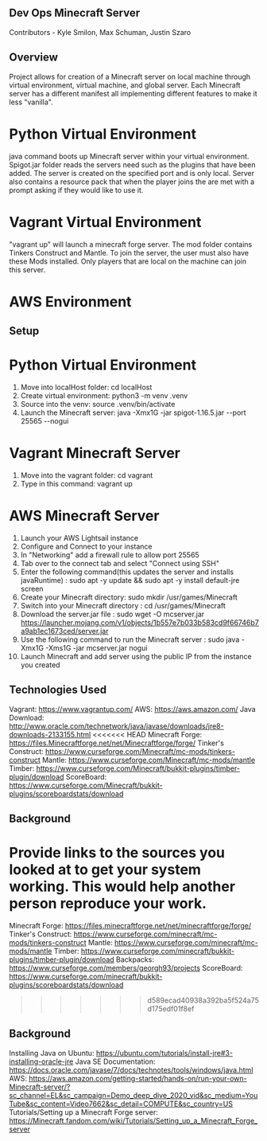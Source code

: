 ## Dev Ops Minecraft Server

Contributors - Kyle Smilon, Max Schuman, Justin Szaro

## Overview
Project allows for creation of a Minecraft server on local machine through
virtual environment, virtual machine, and global server. Each Minecraft
server has a different manifest all implementing different features to make it
less "vanilla".

# Python Virtual Environment
java command boots up Minecraft server within your virtual environment. Spigot.jar folder reads the servers need such
as the plugins that have been added. The server is created on the specified port and is only local. Server also contains a
resource pack that when the player joins the are met with a prompt asking if they would like to use it.
# Vagrant Virtual Environment
"vagrant up" will launch a minecraft forge server. The mod folder contains Tinkers Construct and Mantle. To join the server, the user must also have these Mods installed. Only players that are local on the machine can join this server.
# AWS Environment

## Setup
# Python Virtual Environment
1. Move into localHost folder: cd localHost
2. Create virtual environment: python3 -m venv .venv
3. Source into the venv: source .venv/bin/activate
4. Launch the Minecraft server: java -Xmx1G -jar spigot-1.16.5.jar --port 25565 --nogui

# Vagrant Minecraft Server
1. Move into the vagrant folder: cd vagrant
2. Type in this command: vagrant up

# AWS Minecraft Server
1. Launch your AWS Lightsail instance
2. Configure and Connect to your instance
3. In "Networking" add a firewall rule to allow port 25565
4. Tab over to the connect tab and select "Connect using SSH"
5. Enter the following command(this updates the server and installs javaRuntime) :  sudo apt -y update && sudo apt -y install default-jre screen
6. Create your Minecraft directory: sudo mkdir /usr/games/Minecraft
7. Switch into your Minecraft directory :
cd /usr/games/Minecraft
8. Download the server.jar file : sudo wget -O mcserver.jar https://launcher.mojang.com/v1/objects/1b557e7b033b583cd9f66746b7a9ab1ec1673ced/server.jar
9. Use the following command to run the Minecraft server : sudo java -Xmx1G -Xms1G -jar mcserver.jar nogui
10. Launch Minecraft and add server using the public IP from the instance you created

## Technologies Used
Vagrant: https://www.vagrantup.com/
AWS: https://aws.amazon.com/
Java Download: http://www.oracle.com/technetwork/java/javase/downloads/jre8-downloads-2133155.html
<<<<<<< HEAD
Minecraft Forge: https://files.Minecraftforge.net/net/Minecraftforge/forge/
Tinker's Construct: https://www.curseforge.com/Minecraft/mc-mods/tinkers-construct
Mantle: https://www.curseforge.com/Minecraft/mc-mods/mantle
Timber: https://www.curseforge.com/Minecraft/bukkit-plugins/timber-plugin/download
ScoreBoard: https://www.curseforge.com/Minecraft/bukkit-plugins/scoreboardstats/download
##  Background
Provide links to the sources you looked at to get your system working. This would help another person reproduce your work.
=======
Minecraft Forge: https://files.minecraftforge.net/net/minecraftforge/forge/
Tinker's Construct: https://www.curseforge.com/minecraft/mc-mods/tinkers-construct
Mantle: https://www.curseforge.com/minecraft/mc-mods/mantle
Timber: https://www.curseforge.com/minecraft/bukkit-plugins/timber-plugin/download
Backpacks: https://www.curseforge.com/members/georgh93/projects
ScoreBoard: https://www.curseforge.com/minecraft/bukkit-plugins/scoreboardstats/download
>>>>>>> d589ecad40938a392ba5f524a75d175edf01f8ef

##  Background
Installing Java on Ubuntu: https://ubuntu.com/tutorials/install-jre#3-installing-oracle-jre
Java SE Documentation: https://docs.oracle.com/javase/7/docs/technotes/tools/windows/java.html
AWS: https://aws.amazon.com/getting-started/hands-on/run-your-own-Minecraft-server/?sc_channel=EL&sc_campaign=Demo_deep_dive_2020_vid&sc_medium=YouTube&sc_content=Video7662&sc_detail=COMPUTE&sc_country=US
Tutorials/Setting up a Minecraft Forge server: https://Minecraft.fandom.com/wiki/Tutorials/Setting_up_a_Minecraft_Forge_server
